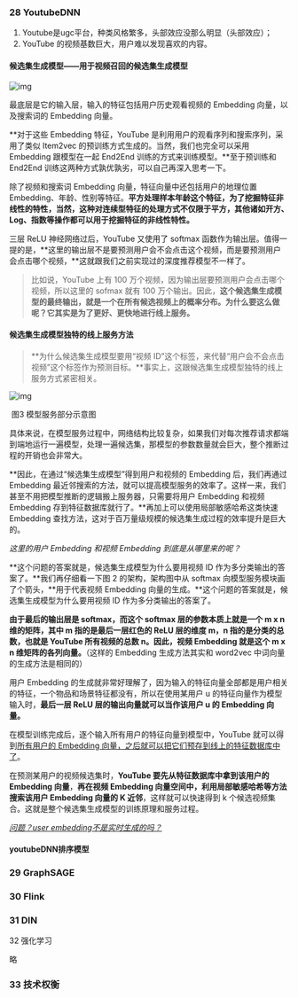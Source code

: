 ### 28 YoutubeDNN

1. Youtube是ugc平台，种类风格繁多，头部效应没那么明显（头部效应）；
2. YouTube 的视频基数巨大，用户难以发现喜欢的内容。

#### 候选集生成模型——用于视频召回的候选集生成模型

![img](https://static001.geekbang.org/resource/image/69/cf/6968873184cf93194aa476398c2e35cf.jpg)

最底层是它的输入层，输入的特征包括用户历史观看视频的 Embedding 向量，以及搜索词的 Embedding 向量。

**对于这些 Embedding 特征，YouTube 是利用用户的观看序列和搜索序列，采用了类似 Item2vec 的预训练方式生成的。当然，我们也完全可以采用 Embedding 跟模型在一起 End2End 训练的方式来训练模型。**至于预训练和 End2End 训练这两种方式孰优孰劣，可以自己再深入思考一下。

除了视频和搜索词 Embedding 向量，特征向量中还包括用户的地理位置 Embedding、年龄、性别等特征。**平方处理样本年龄这个特征，为了挖掘特征非线性的特性，当然，这种对连续型特征的处理方式不仅限于平方，其他诸如开方、Log、指数等操作都可以用于挖掘特征的非线性特性。**

三层 ReLU 神经网络过后，YouTube 又使用了 softmax 函数作为输出层。值得一提的是，**这里的输出层不是要预测用户会不会点击这个视频，而是要预测用户会点击哪个视频，**这就跟我们之前实现过的深度推荐模型不一样了。

> 比如说，YouTube 上有 100 万个视频，因为输出层要预测用户会点击哪个视频，所以这里的 sofmax 就有 100 万个输出。因此，**这个候选集生成模型的最终输出，就是一个在所有候选视频上的概率分布。为什么要这么做呢？它其实是为了更好、更快地进行线上服务。**

#### 候选集生成模型独特的线上服务方法

> **为什么候选集生成模型要用“视频 ID”这个标签，来代替“用户会不会点击视频”这个标签作为预测目标。**事实上，这跟候选集生成模型独特的线上服务方式紧密相关。

![img](https://static001.geekbang.org/resource/image/e9/69/e9a20bc7260296e09078509e3f42df69.jpg)

​                                                                                                图3 模型服务部分示意图

具体来说，在模型服务过程中，网络结构比较复杂，如果我们对每次推荐请求都端到端地运行一遍模型，处理一遍候选集，那模型的参数数量就会巨大，整个推断过程的开销也会非常大。

**因此，在通过“候选集生成模型”得到用户和视频的 Embedding 后，我们再通过 Embedding 最近邻搜索的方法，就可以提高模型服务的效率了。这样一来，我们甚至不用把模型推断的逻辑搬上服务器，只需要将用户 Embedding 和视频 Embedding 存到特征数据库就行了。**再加上可以使用局部敏感哈希这类快速 Embedding 查找方法，这对于百万量级规模的候选集生成过程的效率提升是巨大的。

*这里的用户 Embedding 和视频 Embedding 到底是从哪里来的呢？*

**这个问题的答案就是，候选集生成模型为什么要用视频 ID 作为多分类输出的答案了。**我们再仔细看一下图 2 的架构，架构图中从 softmax 向模型服务模块画了个箭头，**用于代表视频 Embedding 向量的生成。**这个问题的答案就是，候选集生成模型为什么要用视频 ID 作为多分类输出的答案了。

**由于最后的输出层是 softmax，而这个 softmax 层的参数本质上就是一个 m x n 维的矩阵，其中 m 指的是最后一层红色的 ReLU 层的维度 m，n 指的是分类的总数，也就是 YouTube 所有视频的总数 n。因此，视频 Embedding 就是这个 m x n 维矩阵的各列向量。**（这样的 Embedding 生成方法其实和 word2vec 中词向量的生成方法是相同的）

用户 Embedding 的生成就非常好理解了，因为输入的特征向量全部都是用户相关的特征，一个物品和场景特征都没有，所以在使用某用户 u 的特征向量作为模型输入时，**最后一层 ReLU 层的输出向量就可以当作该用户 u 的 Embedding 向量。**

在模型训练完成后，逐个输入所有用户的特征向量到模型中，YouTube 就可以得到<u>所有用户的 Embedding 向量，之后就可以把它们预存到线上的特征数据库中了</u>。

在预测某用户的视频候选集时，**YouTube 要先从特征数据库中拿到该用户的 Embedding 向量**，**再在视频 Embedding 向量空间中，利用局部敏感哈希等方法搜索该用户 Embedding 向量的 K 近邻**，这样就可以快速得到 k 个候选视频集合。这就是整个候选集生成模型的训练原理和服务过程。

<u>*问题？user embedding不是实时生成的吗？*</u>



#### youtubeDNN排序模型





### 29 GraphSAGE

### 30 Flink

### 31 DIN

32 强化学习

略

### 33 技术权衡

